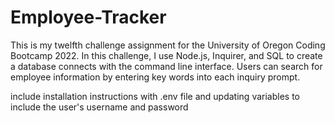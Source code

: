 # Employee-Tracker

This is my twelfth challenge assignment for the University of Oregon Coding Bootcamp 2022. In this challenge, I use Node.js, Inquirer, and SQL to create a database connects with the command line interface. Users can search for employee information by entering key words into each inquiry prompt.

include installation instructions with .env file and updating variables to include the user's username and password
